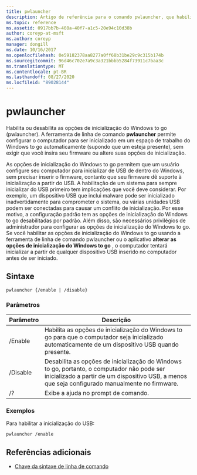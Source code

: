 ```yaml
---
title: pwlauncher
description: Artigo de referência para o comando pwlauncher, que habilita ou desabilita as opções de inicialização do Windows to go (pwlauncher).
ms.topic: reference
ms.assetid: 0917bb7b-408a-40f7-a1c5-20e94c10d38b
author: coreyp-at-msft
ms.author: coreyp
manager: dongill
ms.date: 10/16/2017
ms.openlocfilehash: 0e59182378aa8277a0ff68b31be29c9c315b174b
ms.sourcegitcommit: 96d46c702e7a9c3a321bbbb5284f73911c7baa3c
ms.translationtype: MT
ms.contentlocale: pt-BR
ms.lasthandoff: 08/27/2020
ms.locfileid: "89028144"
---
```

# <a name="pwlauncher"></a>pwlauncher

Habilita ou desabilita as opções de inicialização do Windows to go (pwlauncher). A ferramenta de linha de comando **pwlauncher** permite configurar o computador para ser inicializado em um espaço de trabalho do Windows to go automaticamente (supondo que um esteja presente), sem exigir que você insira seu firmware ou altere suas opções de inicialização.

As opções de inicialização do Windows to go permitem que um usuário configure seu computador para inicializar de USB de dentro do Windows, sem precisar inserir o firmware, contanto que seu firmware dê suporte à inicialização a partir do USB. A habilitação de um sistema para sempre inicializar do USB primeiro tem implicações que você deve considerar. Por exemplo, um dispositivo USB que inclui malware pode ser inicializado inadvertidamente para comprometer o sistema, ou várias unidades USB podem ser conectadas para causar um conflito de inicialização. Por esse motivo, a configuração padrão tem as opções de inicialização do Windows to go desabilitadas por padrão. Além disso, são necessários privilégios de administrador para configurar as opções de inicialização do Windows to go. Se você habilitar as opções de inicialização do Windows to go usando a ferramenta de linha de comando pwlauncher ou o aplicativo **alterar as opções de inicialização do Windows to go** , o computador tentará inicializar a partir de qualquer dispositivo USB inserido no computador antes de ser iniciado.

## <a name="syntax"></a>Sintaxe

```
pwlauncher {/enable | /disable}
```

### <a name="parameters"></a>Parâmetros

| Parâmetro | Descrição |
|--|--|
| /Enable | Habilita as opções de inicialização do Windows to go para que o computador seja inicializado automaticamente de um dispositivo USB quando presente. |
| /Disable | Desabilita as opções de inicialização do Windows to go, portanto, o computador não pode ser inicializado a partir de um dispositivo USB, a menos que seja configurado manualmente no firmware. |
| /? | Exibe a ajuda no prompt de comando. |

### <a name="examples"></a>Exemplos

Para habilitar a inicialização do USB:

```
pwlauncher /enable
```

## <a name="additional-references"></a>Referências adicionais

- [Chave da sintaxe de linha de comando](command-line-syntax-key.md)
